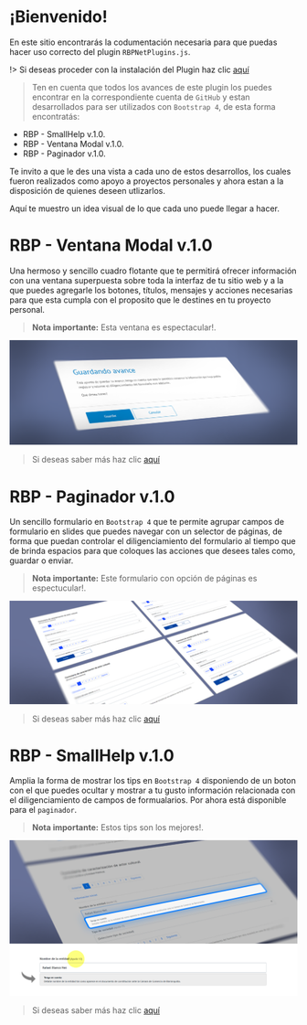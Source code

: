 # ¡Bienvenido!
En este sitio encontrarás la codumentación necesaria para que puedas hacer uso correcto del plugin <code>RBPNetPlugins.js</code>.

!> Si deseas proceder con la instalación del Plugin haz clic [aquí](primeros_pasos.md)

> Ten en cuenta que todos los avances de este plugin los puedes encontrar en la correspondiente cuenta de <code>GitHub</code> y estan desarrollados para ser utilizados con <code>Bootstrap 4</code>, de esta forma encontratás:

* RBP - SmallHelp v.1.0.
* RBP - Ventana Modal v.1.0.
* RBP - Paginador v.1.0.

Te invito a que le des una vista a cada uno de estos desarrollos, los cuales fueron realizados como apoyo a proyectos  personales y ahora estan a la disposición de quienes deseen utlizarlos.

Aquí te muestro un idea visual de lo que cada uno puede llegar a hacer.



# RBP - Ventana Modal v.1.0

Una hermoso y sencillo cuadro flotante que te permitirá ofrecer información con una ventana superpuesta sobre toda la interfaz de tu sitio web y a la que puedes agregarle los botones, títulos, mensajes y acciones necesarias para que esta cumpla con el proposito que le destines en tu proyecto personal.

> <b>Nota importante:</b> Esta ventana es espectacular!.

<img src="_media/rbp-ventana-modal-banner.png"/>

> Si deseas saber más haz clic [aquí](rbp_ventana_modal.md)

# RBP - Paginador v.1.0

Un sencillo formulario en <code>Bootstrap 4</code> que te permite agrupar campos de formulario en slides que puedes navegar con un selector de páginas, de forma que puedan controlar el diligenciamiento del formulario al tiempo que de brinda espacios para que coloques las acciones que desees tales como, guardar o enviar.

> <b>Nota importante:</b> Este formulario con opción de páginas es espectucular!.

<img src="_media/rbp-paginador-banner.png"/>

> Si deseas saber más haz clic [aquí](rbp_paginador.md)

# RBP - SmallHelp v.1.0

Amplia la forma de mostrar los tips en <code>Bootstrap 4</code> disponiendo de un boton con el que puedes ocultar y mostrar a tu gusto información relacionada con el diligenciamiento de campos de formualarios. Por ahora está disponible para el <code>paginador</code>.

> <b>Nota importante:</b> Estos tips son los mejores!.

<img src="_media/small-help-banner.png"/>

<img src="_media/small-help-ejemplo.png"/>

> Si deseas saber más haz clic [aquí](rbp_small_help.md)
